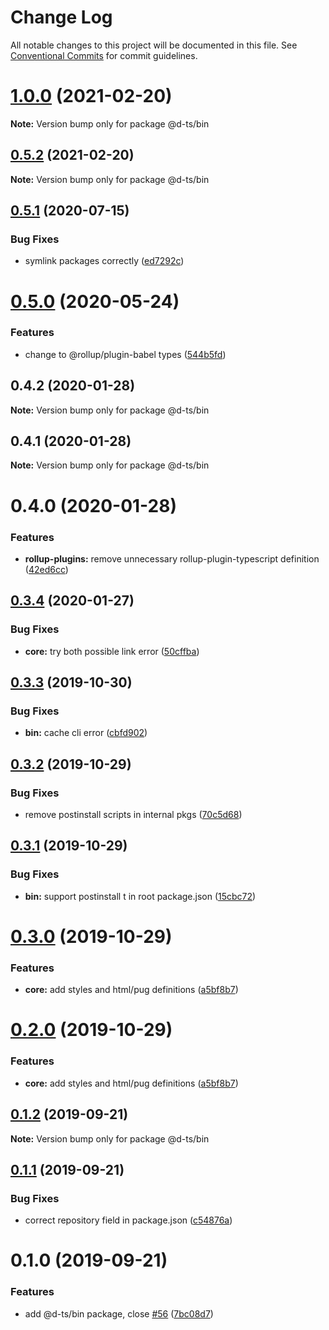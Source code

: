 # Change Log

All notable changes to this project will be documented in this file.
See [Conventional Commits](https://conventionalcommits.org) for commit guidelines.

# [1.0.0](https://github.com/rx-ts/types/compare/@d-ts/bin@0.5.2...@d-ts/bin@1.0.0) (2021-02-20)

**Note:** Version bump only for package @d-ts/bin





## [0.5.2](https://github.com/rx-ts/types/compare/@d-ts/bin@0.5.1...@d-ts/bin@0.5.2) (2021-02-20)

**Note:** Version bump only for package @d-ts/bin





## [0.5.1](https://github.com/rx-ts/types/compare/@d-ts/bin@0.5.0...@d-ts/bin@0.5.1) (2020-07-15)


### Bug Fixes

* symlink packages correctly ([ed7292c](https://github.com/rx-ts/types/commit/ed7292c2e3c925033081742b97c234e90aadeb0c))





# [0.5.0](https://github.com/rx-ts/types/compare/@d-ts/bin@0.4.2...@d-ts/bin@0.5.0) (2020-05-24)


### Features

* change to @rollup/plugin-babel types ([544b5fd](https://github.com/rx-ts/types/commit/544b5fdcb44a2c6c63ba9391752bef8affad4711))





## 0.4.2 (2020-01-28)

**Note:** Version bump only for package @d-ts/bin





## 0.4.1 (2020-01-28)

**Note:** Version bump only for package @d-ts/bin





# 0.4.0 (2020-01-28)


### Features

* **rollup-plugins:** remove unnecessary rollup-plugin-typescript definition ([42ed6cc](https://github.com/rx-ts/types/commit/42ed6cca2c473a463035c105760428d96dca0a75))





## [0.3.4](https://github.com/rx-ts/types/compare/@d-ts/bin@0.3.3...@d-ts/bin@0.3.4) (2020-01-27)


### Bug Fixes

* **core:** try both possible link error ([50cffba](https://github.com/rx-ts/types/commit/50cffba3a6b29ca0913e0922e7f3b80759dd7a30))





## [0.3.3](https://github.com/rx-ts/types/compare/@d-ts/bin@0.3.2...@d-ts/bin@0.3.3) (2019-10-30)


### Bug Fixes

* **bin:** cache cli error ([cbfd902](https://github.com/rx-ts/types/commit/cbfd9023ec7b1a0005af10ec03cd8d8e420ea072))





## [0.3.2](https://github.com/rx-ts/types/compare/@d-ts/bin@0.3.1...@d-ts/bin@0.3.2) (2019-10-29)


### Bug Fixes

* remove postinstall scripts in internal pkgs ([70c5d68](https://github.com/rx-ts/types/commit/70c5d68190df3b4ec9e323119d8acabc320579e9))





## [0.3.1](https://github.com/rx-ts/types/compare/@d-ts/bin@0.3.0...@d-ts/bin@0.3.1) (2019-10-29)


### Bug Fixes

* **bin:** support postinstall t in root package.json ([15cbc72](https://github.com/rx-ts/types/commit/15cbc72c7da8283246627a401d0b19fcb52c0771))





# [0.3.0](https://github.com/rx-ts/types/compare/@d-ts/bin@0.1.2...@d-ts/bin@0.3.0) (2019-10-29)


### Features

* **core:** add styles and html/pug definitions ([a5bf8b7](https://github.com/rx-ts/types/commit/a5bf8b7fabcfde59372a68ade0944036b17e526a))





# [0.2.0](https://github.com/rx-ts/types/compare/@d-ts/bin@0.1.2...@d-ts/bin@0.2.0) (2019-10-29)


### Features

* **core:** add styles and html/pug definitions ([a5bf8b7](https://github.com/rx-ts/types/commit/a5bf8b7fabcfde59372a68ade0944036b17e526a))





## [0.1.2](https://github.com/rx-ts/types/compare/@d-ts/bin@0.1.1...@d-ts/bin@0.1.2) (2019-09-21)

**Note:** Version bump only for package @d-ts/bin





## [0.1.1](https://github.com/rx-ts/types/compare/@d-ts/bin@0.1.0...@d-ts/bin@0.1.1) (2019-09-21)


### Bug Fixes

* correct repository field in package.json ([c54876a](https://github.com/rx-ts/types/commit/c54876a))





# 0.1.0 (2019-09-21)


### Features

* add @d-ts/bin package, close [#56](https://github.com/rx-ts/types/issues/56) ([7bc08d7](https://github.com/rx-ts/types/commit/7bc08d7))
